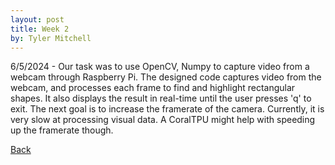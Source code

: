 ```yaml
---
layout: post
title: Week 2
by: Tyler Mitchell
---
```


6/5/2024 - Our task was to use OpenCV, Numpy to capture video from a webcam through Raspberry Pi. 
The designed code captures video from the webcam, and processes each frame to find and highlight rectangular shapes.
It also displays the result in real-time until the user presses 'q' to exit. The next goal is to increase the framerate of the camera.
Currently, it is very slow at processing visual data. A CoralTPU might help with speeding up the framerate though.

[Back](./)
